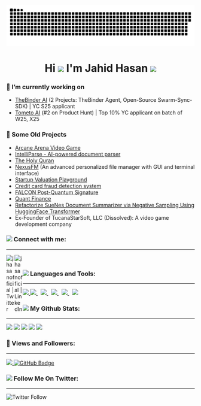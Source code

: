 <div align="center">
  <img src="https://raw.githubusercontent.com/Achuan-2/Achuan-2/main/assets/github-contribution-grid-snake.svg" >
</div>


<h1 align="center">
  Hi <img src="https://emojis.slackmojis.com/emojis/images/1536351075/4594/blob-wave.gif?1536351075" width="40"/> I'm Jahid Hasan 
  <img src="https://media.giphy.com/media/mGcNjsfWAjY5AEZNw6/giphy.gif" width="60"/>
</h1>


### 🔭 I’m currently working on 

- [TheBinder AI](https://github.com/TheBinder-AI) (2 Projects: TheBinder Agent, Open-Source Swarm-Sync-SDK) | YC S25 applicant 
- [Tometo AI](https://tometoai.com/) (#2 on Product Hunt) | Top 10% YC applicant on batch of W25, X25

### 🔨 Some Old Projects

- [Arcane Arena Video Game](https://store.steampowered.com/app/2504810/Arcane_Arena/)
- [IntelliParse - AI-powered document parser](https://intelliparse.vercel.app/)
- [The Holy Quran](https://quran-xi-black.vercel.app/)
- [NexusFM](https://pypi.org/project/nexusfm/) (An advanced personalized file manager with GUI and terminal interface)
- [Startup Valuation Playground](https://startupvaluationcalculation.vercel.app/)
- [Credit card fraud detection system](https://github.com/jahidhasanlinix/FraudDetectApp)
- [FALCON Post-Quantum Signature](https://github.com/jahidhasanlinix/COMS6810_Project)
- [Quant Finance](https://github.com/jahidhasanlinix/QuantFinance)
- [Refactorize SueNes Document Summarizer via Negative Sampling Using HuggingFace Transformer](https://github.com/jahidhasanlinix/RefactorizeSueNes)
- Ex-Founder of TucanaStarSoft, LLC (Dissolved): A video game development company

### <img src="https://emojis.slackmojis.com/emojis/images/1621024394/39092/cat-roll.gif?1621024394" width="27" /> Connect with me:
---
[<img align="left" alt="jhasanofficial | Twitter" width="22px" src="https://cdn.jsdelivr.net/npm/simple-icons@v3/icons/twitter.svg" />][twitter]
[<img align="left" alt="jhasanofficial | LinkedIn" width="22px" src="https://cdn.jsdelivr.net/npm/simple-icons@v3/icons/linkedin.svg" />][linkedin]
<br />

### <img src="https://emojis.slackmojis.com/emojis/images/1494533524/2240/programmer.gif?1494533524" width="30"> Languages and Tools:
---
<p align="left"> 
    <a href="https://www.python.org" target="_blank"> <img src="https://img.icons8.com/color/48/000000/python.png"/> </a>
    <a style="padding-right:8px;" href="https://www.mysql.com/" target="_blank"> <img src="https://img.icons8.com/color/48/000000/mysql-logo.png"/> </a>
    <a style="padding-right:8px;" href="https://www.linux.org/" target="_blank"> <img src="https://img.icons8.com/color/48/000000/linux.png"/> </a>
    <a style="padding-right:8px;" href="https://aws.amazon.com/" target="_blank"> <img src="https://img.icons8.com/color/48/000000/amazon-web-services.png"/> </a>
    <a style="padding-right:8px;" href="https://www.office.com/" target="_blank"> <img src="https://img.icons8.com/color/48/000000/office-365.png"/> </a>
    <a style="padding-right:8px;" href="https://www.tableau.com/" target="_blank"> <img src="https://img.icons8.com/color/50/000000/tableau-software.png"/> </a>
</p>

### <img src="https://emojis.slackmojis.com/emojis/images/1613746769/13611/stock_up.gif?1613746769" width="26"> My Github Stats:
---

![](https://github-profile-summary-cards.vercel.app/api/cards/profile-details?username=jahidhasanlinix&theme=github_dark)
![](https://github-profile-summary-cards.vercel.app/api/cards/repos-per-language?username=jahidhasanlinix&theme=github_dark)
![](https://github-profile-summary-cards.vercel.app/api/cards/most-commit-language?username=jahidhasanlinix&theme=github_dark)
![](https://github-profile-summary-cards.vercel.app/api/cards/stats?username=jahidhasanlinix&theme=github_dark)
![](https://github-profile-summary-cards.vercel.app/api/cards/productive-time?username=jahidhasanlinix&theme=github_dark)

### :hugs: Views and Followers:
---
<a href="https://github.com/jahidhasanlinix/github-profile-views-counter">
    <img src="https://komarev.com/ghpvc/?username=jahidhasanlinix">
</a>
<a href="https://github.com/jahidhasanlinix?tab=followers"><img src="https://img.shields.io/github/followers/jahidhasanlinix?label=Followers&style=flat-square" alt="GitHub Badge"></a>

### <img src="https://emojis.slackmojis.com/emojis/images/1582776773/7926/twitter.png?1582776773" width="26"> Follow Me On Twitter:
---
![Twitter Follow](https://img.shields.io/twitter/follow/jhasanofficial?style=for-the-badge)


[twitter]: https://twitter.com/jhasanofficial
[linkedin]: https://www.linkedin.com/in/jhasanofficial/

